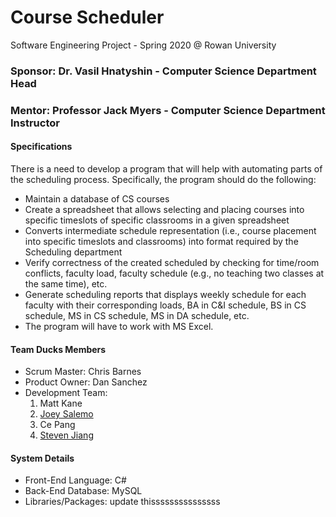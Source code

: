 # Course Scheduler
Software Engineering Project - Spring 2020 @ Rowan University
### Sponsor: Dr. Vasil Hnatyshin - Computer Science Department Head
### Mentor: Professor Jack Myers - Computer Science Department Instructor

#### Specifications
There is a need to develop a program that will help with automating parts of the scheduling
process. Specifically, the program should do the following:
- Maintain a database of CS courses
- Create a spreadsheet that allows selecting and placing courses into specific timeslots of specific classrooms in a given spreadsheet
- Converts intermediate schedule representation (i.e., course placement into specific timeslots and classrooms) into format required by the Scheduling department
- Verify correctness of the created scheduled by checking for time/room conflicts, faculty load, faculty schedule (e.g., no teaching two classes at the same time), etc.
- Generate scheduling reports that displays weekly schedule for each faculty with their corresponding loads, BA in C&I schedule, BS in CS schedule, MS in CS schedule, MS in DA schedule, etc.
- The program will have to work with MS Excel.

#### Team Ducks Members
- Scrum Master: Chris Barnes
- Product Owner: Dan Sanchez
- Development Team:
  1. Matt Kane
  2. [Joey Salemo](https://github.com/froggydoo25)
  3. Ce Pang
  4. [Steven Jiang](https://github.com/jiangs11)
  
#### System Details
- Front-End Language: C#
- Back-End Database: MySQL
- Libraries/Packages: update thisssssssssssssss
